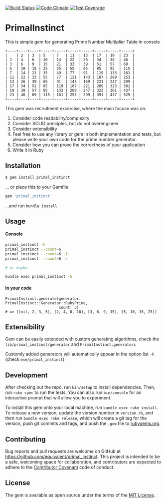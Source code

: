 [![Build Status](https://travis-ci.org/equivalent/primal_instinct.svg)](https://travis-ci.org/equivalent/primal_instinct)
[![Code Climate](https://codeclimate.com/github/equivalent/primal_instinct/badges/gpa.svg)](https://codeclimate.com/github/equivalent/primal_instinct)
[![Test Coverage](https://codeclimate.com/github/equivalent/primal_instinct/badges/coverage.svg)](https://codeclimate.com/github/equivalent/primal_instinct/coverage)

# PrimalInstinct

This is simple gem for generating Prime Number Multiplier Table in console

```
+----+----+----+-----+-----+-----+-----+-----+-----+-----+
|    | 2  | 3  | 5   | 7   | 11  | 13  | 17  | 19  | 23  |
| 2  | 4  | 6  | 10  | 14  | 22  | 26  | 34  | 38  | 46  |
| 3  | 6  | 9  | 15  | 21  | 33  | 39  | 51  | 57  | 69  |
| 5  | 10 | 15 | 25  | 35  | 55  | 65  | 85  | 95  | 115 |
| 7  | 14 | 21 | 35  | 49  | 77  | 91  | 119 | 133 | 161 |
| 11 | 22 | 33 | 55  | 77  | 121 | 143 | 187 | 209 | 253 |
| 13 | 26 | 39 | 65  | 91  | 143 | 169 | 221 | 247 | 299 |
| 17 | 34 | 51 | 85  | 119 | 187 | 221 | 289 | 323 | 391 |
| 19 | 38 | 57 | 95  | 133 | 209 | 247 | 323 | 361 | 437 |
| 23 | 46 | 69 | 115 | 161 | 253 | 299 | 391 | 437 | 529 |
+----+----+----+-----+-----+-----+-----+-----+-----+-----+

```

This gem was recruitment excercise, where the main focuse was on:

1. Consider code readability/complexity
2. Consider SOLID principles, but do not over­engineer
3. Consider extensibility
4. Feel free to use any library or gem in both implementation and tests, but please write your own code for the prime number generator.
5. Consider how you can prove the correctness of your application
6. Write it in Ruby 


## Installation

```bash
$ gem install primal_instinct
```

... or place this to your Gemfile 


```bash
gem 'primal_instinct'
```

...and run  `bundle install`

## Usage

#### Console

```bash
primal_instinct -h
primal_instinct --count=6
primal_instinct --count=6 -l
primal_instinct --count=6 -r

# or maybe

bundle exec primal_instinct -h
```

#### In your code

```
PrimalInstinct.generate(generator: PrimalInstinct::Generator::RubyPrime,
                        count: 3)
# => [[nil, 2, 3, 5], [2, 4, 6, 10], [3, 6, 9, 15], [5, 10, 15, 25]]
```

## Extensibility

Gem can be easily extended with custom generating algorithms, check the
`lib/primal_instinct/generator` and `PrimalInstinct.generators`

Customly added generators will automatically appear in the option list
`-h` (check `exe/primal_instinct`)

## Development

After checking out the repo, run `bin/setup` to install dependencies. Then, run `rake spec` to run the tests. You can also run `bin/console` for an interactive prompt that will allow you to experiment.

To install this gem onto your local machine, run `bundle exec rake install`. To release a new version, update the version number in `version.rb`, and then run `bundle exec rake release`, which will create a git tag for the version, push git commits and tags, and push the `.gem` file to [rubygems.org](https://rubygems.org).

## Contributing

Bug reports and pull requests are welcome on GitHub at https://github.com/equivalent/primal_instinct. This project is intended to be a safe, welcoming space for collaboration, and contributors are expected to adhere to the [Contributor Covenant](contributor-covenant.org) code of conduct.


## License

The gem is available as open source under the terms of the [MIT License](http://opensource.org/licenses/MIT).

